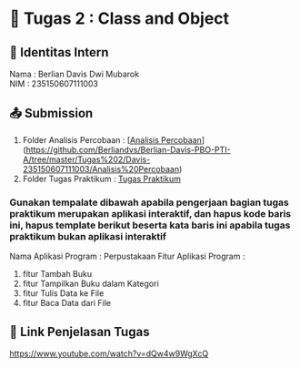 # 📁 Tugas 2 : Class and Object

## 👤 Identitas Intern
Nama : Berlian Davis Dwi Mubarok             
NIM  : 235150607111003

## 📤 Submission

1. Folder Analisis Percobaan : [[Analisis Percobaan](./Analisis%20Percobaan/)](https://github.com/Berliandvs/Berlian-Davis-PBO-PTI-A/tree/master/Tugas%202/Davis-235150607111003/Analisis%20Percobaan)
2. Folder Tugas Praktikum : [Tugas Praktikum](./Tugas%20Praktikum/)

### Gunakan tempalate dibawah apabila pengerjaan bagian tugas praktikum merupakan aplikasi interaktif, dan hapus kode baris ini, hapus template berikut beserta kata baris ini apabila tugas praktikum bukan aplikasi interaktif

Nama Aplikasi Program : Perpustakaan
Fitur Aplikasi Program :                   
1. fitur Tambah Buku
2. fitur Tampilkan Buku dalam Kategori
3. fitur Tulis Data ke File
4. fitur Baca Data dari File

## 🔗 Link Penjelasan Tugas

https://www.youtube.com/watch?v=dQw4w9WgXcQ
